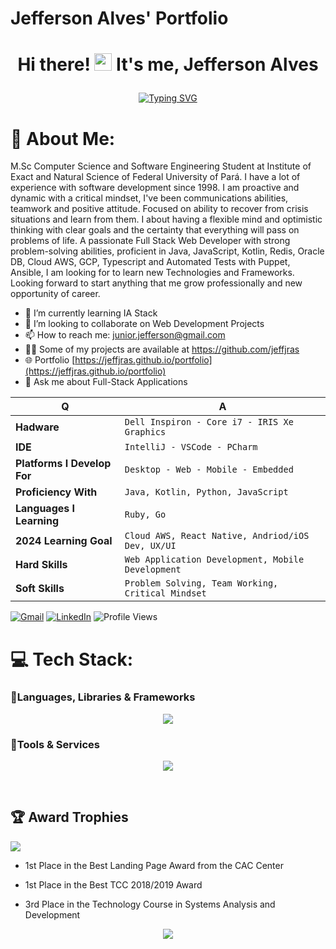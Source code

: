 # Jefferson Alves' Portfolio 

# <p align="center">Hi there! <img src="https://media.giphy.com/media/hvRJCLFzcasrR4ia7z/giphy.gif" width="28"> It's me, Jefferson Alves</p>


<div align="center">
  
[![Typing SVG](https://readme-typing-svg.herokuapp.com?font=Fira+Code&size=25&pause=800&color=28F765&width=480&lines=A+Full+Stack+Software+Engineer)](https://git.io/typing-svg)
  
</div>

# 💫 About Me:
M.Sc Computer Science and Software Engineering Student at Institute of Exact and Natural Science of Federal University of Pará. I have a lot of experience with software development since 1998. I am proactive and dynamic with a critical mindset, I've been communications abilities, teamwork and positive attitude. Focused on ability to recover from crisis situations and learn from them. I about having a flexible mind and optimistic thinking with clear goals and the certainty that everything will pass on problems of life. A passionate Full Stack Web Developer with strong problem-solving abilities, proficient in Java, JavaScript, Kotlin, Redis, Oracle DB, Cloud AWS, GCP, Typescript and Automated Tests with Puppet, Ansible, I am looking for to learn new Technologies and Frameworks. Looking forward to start anything that me grow professionally and new opportunity of career.
- 🌱 I’m currently learning IA Stack 
- 👯 I’m looking to collaborate on Web Development Projects 
- 📫 How to reach me: junior.jefferson@gmail.com
- 👨‍💻 Some of my projects are available at https://github.com/jeffjras
- 🌐 Portfolio [https://jeffjras.github.io/portfolio](https://jeffjras.github.io/portfolio)  
- 💬 Ask me about Full-Stack Applications 

<div align="left">

| Q                           | A                                                 |
| --------------------------- | --------------------------------------------------|
| **Hadware**                 | `Dell Inspiron - Core i7 - IRIS Xe Graphics`      |
| **IDE**                     | `IntelliJ - VSCode - PCharm `                     |
| **Platforms I Develop For** | `Desktop - Web - Mobile - Embedded`               |
| **Proficiency With**        | `Java, Kotlin, Python, JavaScript`                |
| **Languages I Learning**    | `Ruby, Go`                                        |
| **2024 Learning Goal**      | `Cloud AWS, React Native, Andriod/iOS Dev, UX/UI` |
| **Hard Skills**             | `Web Application Development, Mobile Development` |
| **Soft Skills**             | `Problem Solving, Team Working, Critical Mindset` |  

</div>

[![Gmail](https://img.shields.io/badge/Gmail-D14836?style=for-the-badge&logo=gmail&logoColor=white)](https://www.google.com/url?sa=t&rct=j&q=&esrc=s&source=web&cd=&cad=rja&uact=8&ved=2ahUKEwjS8qjg0vv8AhXk1TgGHd8JCpkQFnoECAsQAQ&url=http%3A%2F%2Fgmail.com%2F&usg=AOvVaw1IY5DlHv7sVJiBpcgaXCjz) [![LinkedIn](https://img.shields.io/badge/linkedin-%230077B5.svg?style=for-the-badge&logo=linkedin&logoColor=white)](https://www.linkedin.com/in/jeffjras/) ![Profile Views](https://komarev.com/ghpvc/?username=jeffjras)


# 💻 Tech Stack:

### 🧩Languages, Libraries & Frameworks

<p align="center">
  <a href="https://skillicons.dev">
    <img src="https://skillicons.dev/icons?i=java,kotlin,redhat,html,ansible,angular,bootstrap,typescript,react,nodejs,css,js,materialui,mongodb,py,rabbitmq, postgres" />
  </a>
</p>

### 🧩Tools & Services

<p align="center">
  <a href="https://skillicons.dev">
    <img src="https://skillicons.dev/icons?i=linux,idea,git,kafka,kubernates,aws,azure,gcp,grafana,docker,redis,dynamodb,vscode,phpstorm,pycharm,vscode,postman,gitlab,github,heroku,firebase,nodejs,postman,insomnia" />
  </a>
</p>

<br/>


## 🏆 Award Trophies
![](https://github-profile-trophy.vercel.app/?username=jeffjras&theme=dark&no-frame=false&no-bg=true&margin-w=3)

- 1st Place in the Best Landing Page Award from the CAC Center

- 1st Place in the Best TCC 2018/2019 Award

- 3rd Place in the Technology Course in Systems Analysis and Development 

<p align="center">
  <img  src="https://raw.githubusercontent.com/Trilokia/Trilokia/379277808c61ef204768a61bbc5d25bc7798ccf1/bottom_header.svg" color="black">
  </p>

